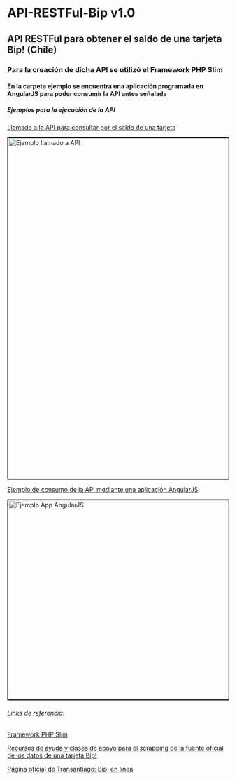 # API-RESTFul-Bip v1.0
## API RESTFul para obtener el saldo de una tarjeta Bip! (Chile)
### Para la creación de dicha API se utilizó el Framework PHP Slim
#### En la carpeta ejemplo se encuentra una aplicación programada en AngularJS para poder consumir la API antes señalada
##### Ejemplos para la ejecución de la API
[Llamado a la API para consultar por el saldo de una tarjeta](http://bip.franciscocapone.com/api/getSaldo/19420273)

<img src="http://bip.franciscocapone.com/ejemplo_uso.png" alt="Ejemplo llamado a API" width="1202" height="778" border="2" />

[Ejemplo de consumo de la API mediante una aplicación AngularJS](http://bip.franciscocapone.com/ejemplo/)

<img src="http://bip.franciscocapone.com/ejemplo_app.png" alt="Ejemplo App AngularJS" width="670" height="455" border="2" />

###### Links de referencia:
[Framework PHP Slim](http://www.slimframework.com)

[Recursos de ayuda y clases de apoyo para el scrapping de la fuente oficial de los datos de una tarjeta Bip!](https://github.com/Psep/apis-servicios)

[Página oficial de Transantiago: Bip! en línea](http://pocae.tstgo.cl/PortalCAE-WAR-MODULE/)
